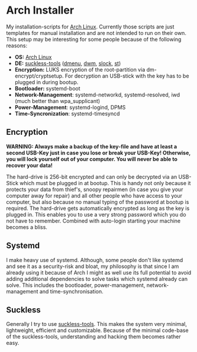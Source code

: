 # Arch Installer

My installation-scripts for [Arch Linux](https://www.archlinux.org/). Currently those scripts are just templates for manual installation and are not intended to run on their own. This setup may be interesting for some people because of the following reasons:

- **OS:** [Arch Linux](https://www.archlinux.org/)
- **DE:** [suckless-tools](https://suckless.org/philosophy/) ([dmenu](https://tools.suckless.org/dmenu/), [dwm](https://dwm.suckless.org/), [slock](https://tools.suckless.org/slock/), [st](https://st.suckless.org/))
- **Encryption:** LUKS encryption of the root-partition via dm-encrypt/cryptsetup. For decryption an USB-stick with the key has to be plugged in during bootup.
- **Bootloader:** systemd-boot
- **Network-Management**: systemd-networkd, systemd-resolved, iwd (much better than wpa_supplicant)
- **Power-Management**: systemd-logind, DPMS
- **Time-Syncronization**: systemd-timesyncd

## Encryption

**WARNING: Always make a backup of the key-file and have at least a second USB-Key just in case you lose or break your USB-Key! Otherwise, you will lock yourself out of your computer. You will never be able to recover your data!**

The hard-drive is 256-bit encrypted and can only be decrypted via an USB-Stick which must be plugged in at bootup. This is handy not only because it protects your data from thief's, snoopy repairmen (in case you give your computer away for repair) and all other people who have access to your computer, but also because no manual typing of the password at bootup is required. The hard-drive gets automatically encrypted as long as the key is plugged in. This enables you to use a very strong password which you do not have to remember. Combined with auto-login starting your machine becomes a bliss.

## Systemd

I make heavy use of systemd. Although, some people don't like systemd and see it as a security-risk and bloat, my philosophy is that since I am already using it because of Arch I might as well use its full potential to avoid adding additional dependencies to solve tasks which systemd already can solve. This includes the bootloader, power-management, network-management and time-synchronisation.

## Suckless

Generally I try to use [suckless-tools](https://suckless.org/philosophy/). This makes the system very minimal, lightweight, efficient and customizable. Because of the minimal code-base of the suckless-tools, understanding and hacking them becomes rather easy.
